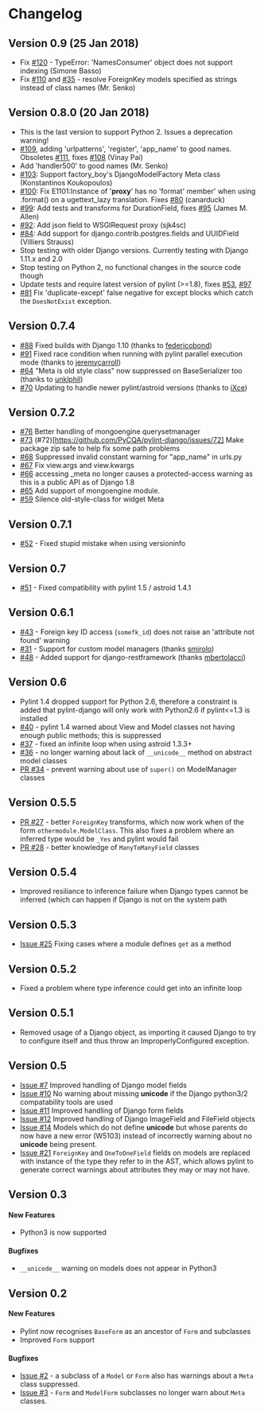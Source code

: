 # Changelog

## Version 0.9 (25 Jan 2018)

* Fix [#120](https://github.com/PyCQA/pylint-django/issues/120) -
  TypeError: 'NamesConsumer' object does not support indexing (Simone Basso)
* Fix [#110](https://github.com/PyCQA/pylint-django/issues/120) and
  [#35](https://github.com/PyCQA/pylint-django/issues/120) - resolve
  ForeignKey models specified as strings instead of class names (Mr. Senko)

## Version 0.8.0 (20 Jan 2018)

* This is the last version to support Python 2. Issues a deprecation warning!
* [#109](http://github.com/PyCQA/pylint-django/pull/109),
  adding 'urlpatterns', 'register', 'app_name' to good names. Obsoletes
  [#111](http://github.com/PyCQA/pylint-django/pull/111), fixes
  [#108](http://github.com/PyCQA/pylint-django/issues/108)
  (Vinay Pai)
* Add 'handler500' to good names (Mr. Senko)
* [#103](http://github.com/PyCQA/pylint-django/pull/103):
  Support factory_boy's DjangoModelFactory Meta class (Konstantinos Koukopoulos)
* [#100](https://github.com/PyCQA/pylint-django/pull/100):
  Fix E1101:Instance of '__proxy__' has no 'format' member' when using .format()
  on a ugettext_lazy translation. Fixes
  [#80](https://github.com/PyCQA/pylint-django/issues/80) (canarduck)
* [#99](https://github.com/PyCQA/pylint-django/pull/99):
  Add tests and transforms for DurationField, fixes
  [#95](https://github.com/PyCQA/pylint-django/issues/95) (James M. Allen)
* [#92](https://github.com/PyCQA/pylint-django/pull/92):
  Add json field to WSGIRequest proxy (sjk4sc)
* [#84](https://github.com/PyCQA/pylint-django/pull/84):
  Add support for django.contrib.postgres.fields and UUIDField (Villiers Strauss)
* Stop testing with older Django versions. Currently testing with Django 1.11.x and 2.0
* Stop testing on Python 2, no functional changes in the source code though
* Update tests and require latest version of pylint (>=1.8), fixes
  [#53](https://github.com/PyCQA/pylint-django/issues/53),
  [#97](https://github.com/PyCQA/pylint-django/issues/97)
* [#81](https://github.com/PyCQA/pylint-django/issues/81) Fix 'duplicate-except' false negative
  for except blocks which catch the `DoesNotExist` exception.

## Version 0.7.4
* [#88](https://github.com/PyCQA/pylint-django/pull/88) Fixed builds with Django 1.10 (thanks to [federicobond](https://github.com/federicobond))
* [#91](https://github.com/PyCQA/pylint-django/pull/91) Fixed race condition when running with pylint parallel execution mode (thanks to [jeremycarroll](https://github.com/jeremycarroll))
* [#64](https://github.com/PyCQA/pylint-django/issues/64) "Meta is old style class" now suppressed on BaseSerializer too (thanks to [unklphil](https://github.com/unklphil))
* [#70](https://github.com/PyCQA/pylint-django/pull/70) Updating to handle newer pylint/astroid versions (thanks to [iXce](https://github.com/iXce))

## Version 0.7.2
* [#76](https://github.com/PyCQA/pylint-django/pull/76) Better handling of mongoengine querysetmanager
* [#73](https://github.com/PyCQA/pylint-django/pull/73) (#72)[https://github.com/PyCQA/pylint-django/issues/72] Make package zip safe to help fix some path problems
* [#68](https://github.com/PyCQA/pylint-django/pull/68) Suppressed invalid constant warning for "app_name" in urls.py
* [#67](https://github.com/PyCQA/pylint-django/pull/67) Fix view.args and view.kwargs
* [#66](https://github.com/PyCQA/pylint-django/issues/66) accessing _meta no longer causes a protected-access warning as this is a public API as of Django 1.8
* [#65](https://github.com/PyCQA/pylint-django/pull/65) Add support of mongoengine module.
* [#59](https://github.com/PyCQA/pylint-django/pull/59) Silence old-style-class for widget Meta

## Version 0.7.1
* [#52](https://github.com/PyCQA/pylint-django/issues/52) - Fixed stupid mistake when using versioninfo

## Version 0.7
* [#51](https://github.com/PyCQA/pylint-django/issues/51) - Fixed compatibility with pylint 1.5 / astroid 1.4.1

## Version 0.6.1
* [#43](https://github.com/PyCQA/pylint-django/issues/43) - Foreign key ID access (`somefk_id`) does not raise an 'attribute not found' warning
* [#31](https://github.com/PyCQA/pylint-django/issues/31) - Support for custom model managers (thanks [smirolo](https://github.com/smirolo))
* [#48](https://github.com/PyCQA/pylint-django/pull/48) - Added support for django-restframework (thanks [mbertolacci](https://github.com/mbertolacci))

## Version 0.6
* Pylint 1.4 dropped support for Python 2.6, therefore a constraint is added that pylint-django will only work with Python2.6 if pylint<=1.3 is installed
* [#40](https://github.com/PyCQA/pylint-django/issues/40) - pylint 1.4 warned about View and Model classes not having enough public methods; this is suppressed
* [#37](https://github.com/PyCQA/pylint-django/issues/37) - fixed an infinite loop when using astroid 1.3.3+
* [#36](https://github.com/PyCQA/pylint-django/issues/36) - no longer warning about lack of `__unicode__` method on abstract model classes
* [PR #34](https://github.com/PyCQA/pylint-django/pull/34) - prevent warning about use of `super()` on ModelManager classes

## Version 0.5.5
* [PR #27](https://github.com/PyCQA/pylint-django/pull/27) - better `ForeignKey` transforms, which now work when of the form `othermodule.ModelClass`. This also fixes a problem where an inferred type would be `_Yes` and pylint would fail
* [PR #28](https://github.com/PyCQA/pylint-django/pull/28) - better knowledge of `ManyToManyField` classes

## Version 0.5.4
* Improved resiliance to inference failure when Django types cannot be inferred (which can happen if Django is not on the system path

## Version 0.5.3
* [Issue #25](https://github.com/PyCQA/pylint-django/issues/25) Fixing cases where a module defines `get` as a method

## Version 0.5.2
* Fixed a problem where type inference could get into an infinite loop

## Version 0.5.1

* Removed usage of a Django object, as importing it caused Django to try to configure itself and thus throw an ImproperlyConfigured exception.

## Version 0.5

* [Issue #7](https://github.com/PyCQA/pylint-django/issues/7)
Improved handling of Django model fields
* [Issue #10](https://github.com/PyCQA/pylint-django/issues/10)
No warning about missing __unicode__ if the Django python3/2 compatability tools are used
* [Issue #11](https://github.com/PyCQA/pylint-django/issues/11)
Improved handling of Django form fields
* [Issue #12](https://github.com/PyCQA/pylint-django/issues/12)
Improved handling of Django ImageField and FileField objects
* [Issue #14](https://github.com/PyCQA/pylint-django/issues/14)
Models which do not define __unicode__ but whose parents do now have a new error (W5103)
instead of incorrectly warning about no __unicode__ being present.
* [Issue #21](https://github.com/PyCQA/pylint-django/issues/21)
`ForeignKey` and `OneToOneField` fields on models are replaced with instance of the type
they refer to in the AST, which allows pylint to generate correct warnings about attributes
they may or may not have.


## Version 0.3

#### New Features

* Python3 is now supported

#### Bugfixes

* `__unicode__` warning on models does not appear in Python3


## Version 0.2

#### New Features

* Pylint now recognises `BaseForm` as an ancestor of `Form` and subclasses
* Improved `Form` support

#### Bugfixes

* [Issue #2](https://github.com/PyCQA/pylint-django/issues/2) - a subclass of a `Model` or `Form` also has
warnings about a `Meta` class suppressed.
* [Issue #3](https://github.com/PyCQA/pylint-django/issues/3) - `Form` and `ModelForm` subclasses no longer
warn about `Meta` classes.
